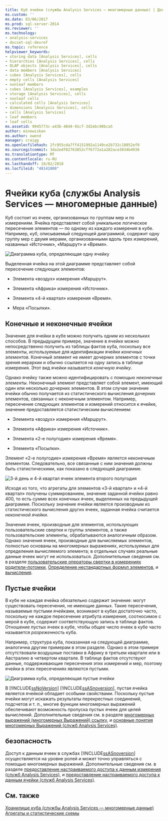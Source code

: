 ```yaml
---
title: Куб ячейки (службы Analysis Services — многомерные данные) | Документация Майкрософт
ms.custom: ''
ms.date: 03/06/2017
ms.prod: sql-server-2014
ms.reviewer: ''
ms.technology:
- analysis-services
- docset-sql-devref
ms.topic: reference
helpviewer_keywords:
- storing data [Analysis Services], cells
- hierarchies [Analysis Services], cells
- OLAP objects [Analysis Services], cells
- data members [Analysis Services]
- cubes [Analysis Services], cells
- empty cells [Analysis Services]
- nonleaf members
- cubes [Analysis Services], examples
- storage [Analysis Services], cells
- nonleaf cells
- calculated cells [Analysis Services]
- dimensions [Analysis Services], cells
- cells [Analysis Services]
- leaf members
- leaf cells
ms.assetid: 9945773c-a43b-40d4-91cf-3d2ebc90bca5
author: minewiskan
ms.author: owend
manager: craigg
ms.openlocfilehash: 2fc955cda7ff4151992a1149ce2b732c18052ef0
ms.sourcegitcommit: 3da2edf82763852cff6772a1a282ace3034b4936
ms.translationtype: MT
ms.contentlocale: ru-RU
ms.lasthandoff: 10/02/2018
ms.locfileid: "48141808"
---
```

# <a name="cube-cells-analysis-services---multidimensional-data"></a>Ячейки куба (службы Analysis Services — многомерные данные)
  Куб состоит из ячеек, организованных по группам мер и по измерениям. Ячейка представляет собой уникальное логическое пересечение элементов — по одному из каждого измерения в кубе. Например, куб, описываемый следующей диаграммой, содержит одну группу мер с двумя мерами, организованными вдоль трех измерений, названных «Источник», «Маршрут» и «Время».  
  
 ![Диаграмма куба, определяющая одну ячейку](../../../2014/analysis-services/dev-guide/media/as-cubeintro5.gif "Диаграмма куба, определяющая одну ячейку")  
  
 Выделенная ячейка на этой диаграмме представляет собой пересечение следующих элементов:  
  
-   Элемента «воздух» измерения «Маршрут».  
  
-   Элемента «Африка» измерения «Источник».  
  
-   Элемента «4-й квартал» измерения «Время».  
  
-   Мера «Посылки».  
  
## <a name="leaf-and-nonleaf-cells"></a>Конечные и неконечные ячейки  
 Значение для ячейки в кубе можно получить одним из нескольких способов. В предыдущем примере, значение в ячейке можно непосредственно получить из таблицы фактов куба, поскольку все элементы, используемые для идентификации ячейки *конечных элементов*. Конечный элемент не имеет дочерних элементов с точки зрения иерархии и обычно ссылается на одну запись в таблице измерения. Этот вид ячейки называется *конечную ячейку*.  
  
 Однако ячейку также можно идентифицировать с помощью *неконечные элементы*. Неконечный элемент представляет собой элемент, имеющий один или несколько дочерних элементов. В этом случае значение ячейки обычно получается из статистического вычисления дочерних элементов, связанных с неконечным элементом. Например, пересечение следующих элементов и измерений относится к ячейке, значение предоставляется статистическим вычислением:  
  
-   Элемента «воздух» измерения «Маршрут».  
  
-   Элемента «Африка» измерения «Источник».  
  
-   Элемента «2-е полугодие» измерения «Время».  
  
-   Элемента «Посылки».  
  
 Элемент «2-е полугодие» измерения «Время» является неконечным элементом. Следовательно, все связанные с ним значения должны быть статистическими, как показано в следующей диаграмме.  
  
 ![3-й день и 4-й квартал ячеек элемента второго полугодия](../../../2014/analysis-services/dev-guide/media/as-cubeintro6.gif "3-й день и 4-й квартал ячеек элемента второго полугодия")  
  
 Исходя из того, что агрегаты для элементов «3-й квартал» и «4-й квартал» получены суммированием, значение заданной ячейки равно 400, то есть сумме всех конечных ячеек, выделенных на предыдущей диаграмме. Поскольку значение ячейки является производным из статистического вычисления других ячеек, заданная ячейка считается *неконечной ячейки*.  
  
 Значения ячеек, производные для элементов, использующих пользовательские свертки и группы элементов, а также пользовательские элементы, обрабатываются аналогичным образом. Однако значения ячеек, производные для вычисляемых элементов, полностью основаны на многомерных выражениях, используемых для определения вычисляемого элемента; в отдельных случаях реальные данные ячеек могут не использоваться. Дополнительные сведения см. в разделе [пользовательские операторы свертки в измерениях родители-потомки](../multidimensional-models/parent-child-dimension-attributes-custom-rollup-operators.md), [Определение нестандартных формул элементов](../multidimensional-models/attribute-properties-define-custom-member-formulas.md), и [вычисления](../multidimensional-models-olap-logical-cube-objects/calculations.md).  
  
## <a name="empty-cells"></a>Пустые ячейки  
 В кубе не каждая ячейка обязательно содержит значение: могут существовать пересечения, не имеющие данных. Такие пересечения, называемые пустыми ячейками, возникают в кубах достаточно часто, поскольку не каждое пересечение атрибута измерения, соотносимое с мерой в кубе, содержит соответствующую запись в таблице фактов. Отношение пустых ячеек в кубе, чтобы общее число ячеек в кубе часто называется *разреженность* куба.  
  
 Например, структура куба, показанная на следующей диаграмме, аналогична другим примерам в этом разделе. Однако в этом примере отсутствовали воздушные поставки в Африку в третьем квартале или в Австралию в четвертом квартале. В таблице фактов отсутствуют данные, поддерживающие пересечения этих измерений и мер, поэтому ячейки в этих пересечениях являются пустыми.  
  
 ![Диаграмма куба, определяющая пустые ячейки](../../../2014/analysis-services/dev-guide/media/as-cubeintro7.gif "Диаграмма куба, определяющая пустые ячейки")  
  
 В [!INCLUDE[ssNoVersion](../../includes/ssnoversion-md.md)] [!INCLUDE[ssASnoversion](../../includes/ssasnoversion-md.md)], пустая ячейка является ячейкой обладает особыми свойствами. Поскольку пустые ячейки могут искажать результаты перекрестных соединений, подсчетов и т. п., многие функции многомерных выражений обеспечивают возможность пропуска пустых ячеек для целей вычислений. Дополнительные сведения см. в разделе [многомерных выражений &#40;многомерных Выражений&#41; ссылку](/sql/mdx/multidimensional-expressions-mdx-reference), и [основные понятия многомерных Выражений &#40;служб Analysis Services&#41;](../multidimensional-models/key-concepts-in-mdx-analysis-services.md).  
  
## <a name="security"></a>безопасность  
 Доступ к данным ячеек в службах [!INCLUDE[ssASnoversion](../../includes/ssasnoversion-md.md)] осуществляется на уровне ролей и может точно управляться с помощью многомерных выражений. Дополнительные сведения см. в разделе [предоставление настраиваемого доступа к данным измерения &#40;служб Analysis Services&#41;](../multidimensional-models/grant-custom-access-to-dimension-data-analysis-services.md), и [предоставление настраиваемого доступа к данным ячейки &#40;служб Analysis Services&#41;](../multidimensional-models/grant-custom-access-to-cell-data-analysis-services.md).  
  
## <a name="see-also"></a>См. также  
 [Хранилище куба &#40;службы Analysis Services — многомерные данные&#41;](../multidimensional-models-olap-logical-cube-objects/cube-storage-analysis-services-multidimensional-data.md)   
 [Агрегаты и статистические схемы](../multidimensional-models-olap-logical-cube-objects/aggregations-and-aggregation-designs.md)  
  
  
